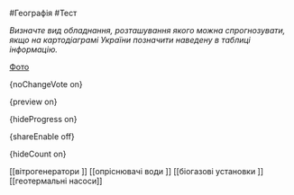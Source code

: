 #Географія #Тест

*Визначте вид обладнання, розташування якого можна спрогнозувати, якщо на картодіаграмі України позначити наведену в таблиці інформацію.*

[Фото](https://zno.osvita.ua//doc/images/znotest/126/12675/31.jpg)

{noChangeVote on}

{preview on}

{hideProgress on}

{shareEnable off}

{hideCount on}

[[вітрогенератори ]]
[[опріснювачі води ]]
[[біогазові установки ]]
[[геотермальні насоси]]

